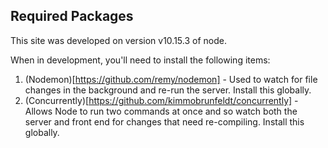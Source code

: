 

## Required Packages

This site was developed on version v10.15.3 of node.

When in development, you'll need to install the following items:

  1) (Nodemon)[https://github.com/remy/nodemon] - Used to watch for file changes in the background and re-run the server. Install this globally.
  2) (Concurrently)[https://github.com/kimmobrunfeldt/concurrently] - Allows Node to run two commands at once and so watch both the server and front end for changes that need re-compiling. Install this globally.

